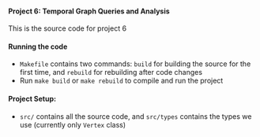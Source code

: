 #### Project 6: Temporal Graph Queries and Analysis
This is the source code for project 6

#### Running the code
* `Makefile` contains two commands: `build` for building the source for the first time, and `rebuild` for rebuilding after code changes
* Run `make build` or `make rebuild` to compile and run the project

#### Project Setup:
* `src/` contains all the source code, and `src/types` contains the types we use (currently only `Vertex` class)